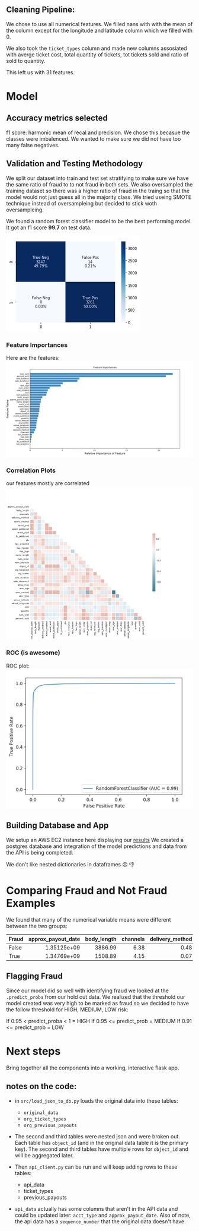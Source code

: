 <!--# Fraud Detection Case Study

For the next two days we will work with the entire end to end pipeline of data science through a case study.  We have touched on aspects of this throughout the course but have not yet put all the pieces together.

Topics included in this case study include:
* Classification modeling.
* Programming Practice: Handing off models. 
* Teamwork.
* Web applications.
* Website hosting with AWS
* Deploying a DS application.
* Data visualization.
* Results presentation.

#### Rough timeline 

* Day 1: Project scoping, Team direction, Model building
* Day 2: Web app and deployment

#### Deliverables

We will want two deliverables from you for this project:

* A dashboard for investigators to use which helps them identify new events that are worthy of investigation for fraud.  This will pull in new data regularly, and update a useful display for the investigation team.  How you wish to lay this out is up to you.
* A ten-minute presentation on your process and results. 

#### Notes

* [Overview](overview.md): gives a detailed overview of the project.  Included are *suggestions* for how you can organize your team, though this is not binding, and you are free to deviate.
* [Building your model](model_notes.md): notes on how to get started with the dataset and how to save your model once you've trained it.
-->
## Cleaning Pipeline:
We chose to use all numerical features. We filled nans with with the mean of the column except for the longitude and latitude column which we filled with 0.

We also took the ```ticket_types``` column and made new columns assosiated with averge ticket cost, total quantity of tickets, tot tickets sold and ratio of sold to quantity.

This left us with 31 features. 

# Model
## Accuracy metrics selected
f1 score: harmonic mean of recal and precision. We chose this becasue the classes were imbalenced. We wanted to make sure we did not have too many false negatives.


<!--We split the data frame into train and test sets with with stratification to make sure we have the same ratio of fraud cases in train and test. We  fit our model with the train set, then use the test set to get a score for the model.-->
## Validation and Testing Methodology
We split our dataset into train and test set stratifying to make sure we have the same ratio of fraud to to not fraud in both sets. We also oversampled the training dataset so there was a higher ratio of fraud in the traing so that the model would not just guess all in the majority class. We tried useing SMOTE technique instead of oversampleing but decided to stick woth oversampleing. 

We found a random forest classifier model to be the best performing model. It got an f1 score **99.7** on test data.

![fn](images/cm.png)

### Feature Importances
Here are the features:
![fn](images/Features.png)

### Correlation Plots
our features mostly are correlated
![fn](images/corr_plot.png)

### ROC (is awesome)
ROC plot:
![fn](images/ROC1.png)



##  Building Database and App
We setup an AWS EC2 instance here displaying our [results](http://52.15.236.214:33507/analysis)
We created a postgres database and integration of the model predictions and data from the API is being completed.

We don't like nested dictionaries in dataframes :disappointed: :thumbsdown:

# Comparing Fraud and Not Fraud Examples
We found that many of the numerical variable means were different between the two groups:

| Fraud   |   approx_payout_date |   body_length |   channels |   delivery_method |   event_created |   event_end |   event_published |   event_start |   fb_published |     gts |   has_analytics |   has_header |   has_logo |   name_length |   num_order |   num_payouts |   object_id |   org_facebook |   org_twitter |   sale_duration |   sale_duration2 |   show_map |   user_age |   user_created |   user_type |   venue_latitude |   venue_longitude |
|:--------|---------------------:|--------------:|-----------:|------------------:|----------------:|------------:|------------------:|--------------:|---------------:|--------:|----------------:|-------------:|-----------:|--------------:|------------:|--------------:|------------:|---------------:|--------------:|----------------:|-----------------:|-----------:|-----------:|---------------:|------------:|-----------------:|------------------:|
| False   |          1.35125e+09 |       3886.99 |       6.38 |              0.48 |     1.34587e+09 | 1.35082e+09 |       1.34291e+09 |   1.35054e+09 |           0.14 | 2481.68 |            0.08 |         0.21 |       0.86 |         42.78 |       30.34 |         37.04 | 4.51462e+06 |           8.63 |          4.69 |           49.83 |            53.95 |       0.85 |     402.68 |    1.31108e+09 |        2.82 |            35.17 |            -60.69 |
| True    |          1.34769e+09 |       1508.89 |       4.15 |              0.07 |     1.34533e+09 | 1.34726e+09 |       1.31854e+09 |   1.34678e+09 |           0.02 | 1911.21 |            0    |         0.07 |       0.65 |         29.98 |        4.53 |          0.58 | 4.70004e+06 |           1.04 |          0.29 |           14.13 |            16.54 |       0.76 |      87.15 |    1.3378e+09  |        1.62 |            35.97 |            -43.41 |


## Flagging Fraud
Since our model did so well with identifying fraud we looked at the ```.predict_proba``` from our hold out data. We realized that the threshold our model created was very high to be marked as fraud so we decided to have the follow threshold for HIGH, MEDIUM, LOW risk:

If 0.95 < predict_proba < 1 = HIGH
If 0.95 <= predict_prob = MEDIUM
If 0.91 <= predict_prob = LOW

# Next steps
Bring together all the components into a working, interactive flask app.

## notes on the code:
* in `src/load_json_to_db.py` loads the original data into these tables:
    - `original_data`
    - `org_ticket_types`
    - `org_previous_payouts`

* The second and third tables were nested json and were broken out.  Each table has `object_id` (and in the original data table it is the primary key).  The second and third tables have multiple rows for `object_id` and will be aggregated later.

* Then `api_client.py` can be run and will keep adding rows to these tables:
    - api_data
    - ticket_types
    - previous_payouts

* `api_data` actually has some columns that aren't in the API data and could be updated later: `acct_type` and `approx_payout_date`.  Also of note, the api data has a `sequence_number` that the original data doesn't have.

